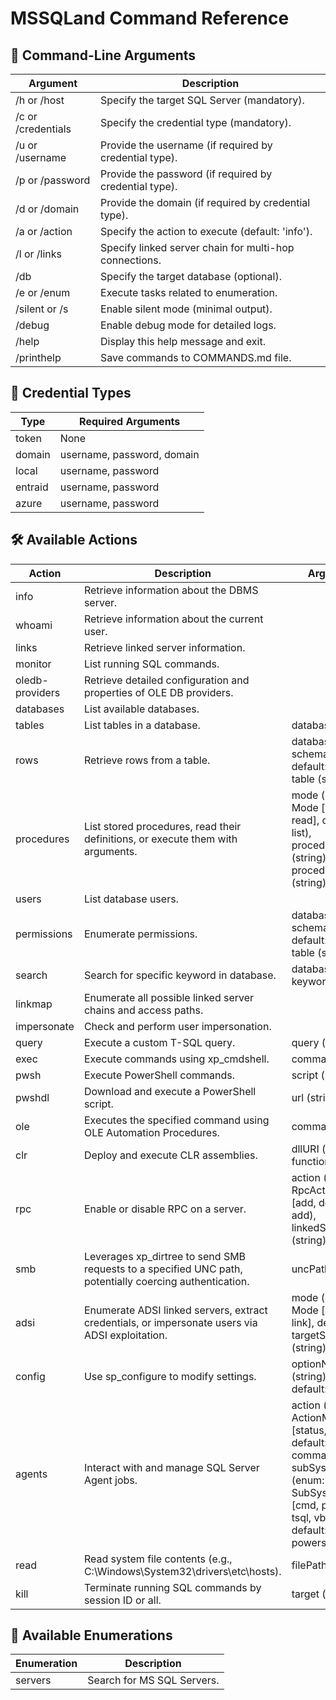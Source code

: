 # MSSQLand Command Reference

## 📌 Command-Line Arguments


| Argument           | Description                                            |
| ------------------ | ------------------------------------------------------ |
| /h or /host        | Specify the target SQL Server (mandatory).             |
| /c or /credentials | Specify the credential type (mandatory).               |
| /u or /username    | Provide the username (if required by credential type). |
| /p or /password    | Provide the password (if required by credential type). |
| /d or /domain      | Provide the domain (if required by credential type).   |
| /a or /action      | Specify the action to execute (default: 'info').       |
| /l or /links       | Specify linked server chain for multi-hop connections. |
| /db                | Specify the target database (optional).                |
| /e or /enum        | Execute tasks related to enumeration.                  |
| /silent or /s      | Enable silent mode (minimal output).                   |
| /debug             | Enable debug mode for detailed logs.                   |
| /help              | Display this help message and exit.                    |
| /printhelp         | Save commands to COMMANDS.md file.                     |


## 🔑 Credential Types


| Type    | Required Arguments         |
| ------- | -------------------------- |
| token   | None                       |
| domain  | username, password, domain |
| local   | username, password         |
| entraid | username, password         |
| azure   | username, password         |


## 🛠 Available Actions


| Action          | Description                                                                                             | Arguments                                                                                                                                                           |
| --------------- | ------------------------------------------------------------------------------------------------------- | ------------------------------------------------------------------------------------------------------------------------------------------------------------------- |
| info            | Retrieve information about the DBMS server.                                                             |                                                                                                                                                                     |
| whoami          | Retrieve information about the current user.                                                            |                                                                                                                                                                     |
| links           | Retrieve linked server information.                                                                     |                                                                                                                                                                     |
| monitor         | List running SQL commands.                                                                              |                                                                                                                                                                     |
| oledb-providers | Retrieve detailed configuration and properties of OLE DB providers.                                     |                                                                                                                                                                     |
| databases       | List available databases.                                                                               |                                                                                                                                                                     |
| tables          | List tables in a database.                                                                              | database (string)                                                                                                                                                   |
| rows            | Retrieve rows from a table.                                                                             | database (string), schema (string, default: dbo), table (string)                                                                                                    |
| procedures      | List stored procedures, read their definitions, or execute them with arguments.                         | mode (enum: Mode [list, exec, read], default: list), procedureName (string), procedureArgs (string)                                                                 |
| users           | List database users.                                                                                    |                                                                                                                                                                     |
| permissions     | Enumerate permissions.                                                                                  | database (string), schema (string, default: dbo), table (string)                                                                                                    |
| search          | Search for specific keyword in database.                                                                | database (string), keyword (string)                                                                                                                                 |
| linkmap         | Enumerate all possible linked server chains and access paths.                                           |                                                                                                                                                                     |
| impersonate     | Check and perform user impersonation.                                                                   |                                                                                                                                                                     |
| query           | Execute a custom T-SQL query.                                                                           | query (string)                                                                                                                                                      |
| exec            | Execute commands using xp_cmdshell.                                                                     | command (string)                                                                                                                                                    |
| pwsh            | Execute PowerShell commands.                                                                            | script (string)                                                                                                                                                     |
| pwshdl          | Download and execute a PowerShell script.                                                               | url (string)                                                                                                                                                        |
| ole             | Executes the specified command using OLE Automation Procedures.                                         | command (string)                                                                                                                                                    |
| clr             | Deploy and execute CLR assemblies.                                                                      | dllURI (string), function (string)                                                                                                                                  |
| rpc             | Enable or disable RPC on a server.                                                                      | action (enum: RpcActionMode [add, del], default: add), linkedServerName (string)                                                                                    |
| smb             | Leverages xp_dirtree to send SMB requests to a specified UNC path, potentially coercing authentication. | uncPath (string)                                                                                                                                                    |
| adsi            | Enumerate ADSI linked servers, extract credentials, or impersonate users via ADSI exploitation.         | mode (enum: Mode [list, self, link], default: list), targetServer (string)                                                                                          |
| config          | Use sp_configure to modify settings.                                                                    | optionName (string), state (int, default: 0)                                                                                                                        |
| agents          | Interact with and manage SQL Server Agent jobs.                                                         | action (enum: ActionMode [status, exec], default: status), command (string), subSystem (enum: SubSystemMode [cmd, powershell, tsql, vbscript], default: powershell) |
| read            | Read system file contents (e.g., C:\Windows\System32\drivers\etc\hosts).                                | filePath (string)                                                                                                                                                   |
| kill            | Terminate running SQL commands by session ID or all.                                                    | target (string)                                                                                                                                                     |


## 🔎 Available Enumerations


| Enumeration | Description                |
| ----------- | -------------------------- |
| servers     | Search for MS SQL Servers. |

